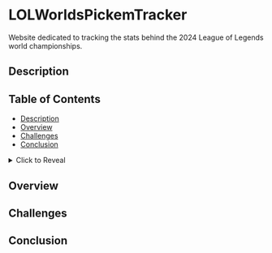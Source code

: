 # LOLWorldsPickemTracker
Website dedicated to tracking the stats behind the 2024 League of Legends world championships.

## Description



## Table of Contents
- [Description](#description)
- [Overview](#overview)
- [Challenges](#challenges)
- [Conclusion](#conclusion)

<details>
<summary>Click to Reveal</summary>

[Click]()

</details>

## Overview




## Challenges




## Conclusion
